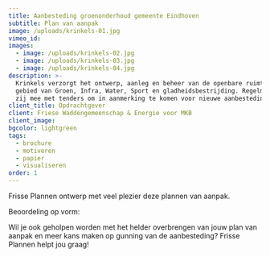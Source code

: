 ```yaml
---
title: Aanbesteding groenonderhoud gemeente Eindhoven
subtitle: Plan van aanpak
image: /uploads/krinkels-01.jpg
vimeo_id:
images:
  - image: /uploads/krinkels-02.jpg
  - image: /uploads/krinkels-03.jpg
  - image: /uploads/krinkels-04.jpg
description: >-
  Krinkels verzorgt het ontwerp, aanleg en beheer van de openbare ruimte op het
  gebied van Groen, Infra, Water, Sport en gladheidsbestrijding. Regelmatig doen
  zij mee met tenders om in aanmerking te komen voor nieuwe aanbestedingen.
client_title: Opdrachtgever
client: Friese Waddengemeenschap & Energie voor MKB
client_image:
bgcolor: lightgreen
tags:
  - brochure
  - motiveren
  - papier
  - visualiseren
order: 1
---
```


Frisse Plannen ontwerp met veel plezier deze plannen van aanpak.

Beoordeling op vorm:&nbsp;

Wil je ook geholpen worden met het helder overbrengen van jouw plan van aanpak en meer kans maken op gunning van de aanbesteding? Frisse Plannen helpt jou graag\!
